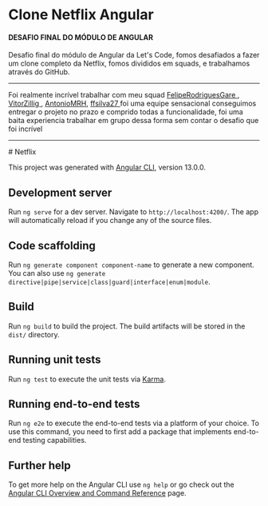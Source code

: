 <h1> Clone Netflix Angular</h1>
<h4>DESAFIO FINAL DO MÓDULO DE ANGULAR</h4>
<p> Desafio final do módulo de Angular da Let's Code, fomos desafiados a fazer um clone completo da Netflix, fomos divididos em squads, e trabalhamos através do GitHub.<p/>
<hr>
<p> Foi realmente incrível trabalhar com meu squad  <a href="https://github.com/FelipeRodriguesGare"> FelipeRodriguesGare </a>, <a href="https://github.com/VitorZillig"> VitorZillig </a>,  <a href="https://github.com/AntonioMRH">AntonioMRH</a>, <a href="https://github.com/ffsilva27"> ffsilva27 </a> foi uma equipe sensacional conseguimos entregar o projeto no prazo e comprido todas a funcionalidade, foi uma baita experiencia trabalhar em grupo dessa forma sem contar o desafio que foi incrível</p>
<hr>
# Netflix

This project was generated with [Angular CLI](https://github.com/angular/angular-cli), version 13.0.0.

## Development server

Run `ng serve` for a dev server. Navigate to `http://localhost:4200/`. The app will automatically reload if you change any of the source files.

## Code scaffolding

Run `ng generate component component-name` to generate a new component. You can also use `ng generate directive|pipe|service|class|guard|interface|enum|module`.

## Build

Run `ng build` to build the project. The build artifacts will be stored in the `dist/` directory.

## Running unit tests

Run `ng test` to execute the unit tests via [Karma](https://karma-runner.github.io).

## Running end-to-end tests

Run `ng e2e` to execute the end-to-end tests via a platform of your choice. To use this command, you need to first add a package that implements end-to-end testing capabilities.

## Further help

To get more help on the Angular CLI use `ng help` or go check out the [Angular CLI Overview and Command Reference](https://angular.io/cli) page.
